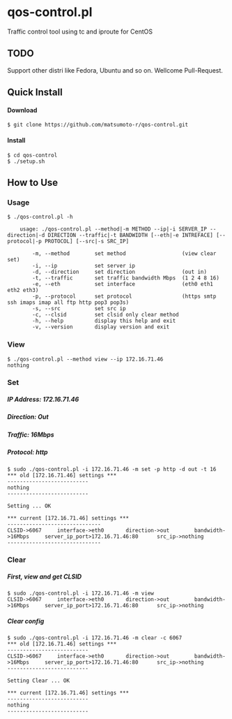 # qos-control.pl
Traffic control tool using tc and iproute for CentOS

## TODO
Support other distri like Fedora, Ubuntu and so on. Wellcome Pull-Request.

## Quick Install
#### Download
```
$ git clone https://github.com/matsumoto-r/qos-control.git
```
#### Install
```
$ cd qos-control
$ ./setup.sh
```

## How to Use
### Usage
```
$ ./qos-control.pl -h

    usage: ./qos-control.pl --method|-m METHOD --ip|-i SERVER_IP --direction|-d DIRECTION --traffic|-t BANDWIDTH [--eth|-e INTREFACE] [--protocol|-p PROTOCOL] [--src|-s SRC_IP]

        -m, --method        set method                  (view clear set)
        -i, --ip            set server ip
        -d, --direction     set direction               (out in)
        -t, --traffic       set traffic bandwidth Mbps  (1 2 4 8 16)
        -e, --eth           set interface               (eth0 eth1 eth2 eth3)
        -p, --protocol      set protocol                (https smtp ssh imaps imap all ftp http pop3 pop3s)
        -s, --src           set src ip
        -c, --clsid         set clsid only clear method
        -h, --help          display this help and exit
        -v, --version       display version and exit

```
### View
```
$ ./qos-control.pl --method view --ip 172.16.71.46
nothing
```
### Set
##### IP Address: 172.16.71.46
##### Direction: Out
##### Traffic: 16Mbps
##### Protocol: http
```
$ sudo ./qos-control.pl -i 172.16.71.46 -m set -p http -d out -t 16
*** old [172.16.71.46] settings ***
--------------------------
nothing
--------------------------

Setting ... OK

*** current [172.16.71.46] settings ***
------------------------------
CLSID->6067     interface->eth0       direction->out        bandwidth->16Mbps     server_ip_port>172.16.71.46:80      src_ip->nothing
------------------------------
```
### Clear
##### First, view and get CLSID
```
$ sudo ./qos-control.pl -i 172.16.71.46 -m view
CLSID->6067     interface->eth0       direction->out        bandwidth->16Mbps     server_ip_port>172.16.71.46:80      src_ip->nothing
```
##### Clear config
```
$ sudo ./qos-control.pl -i 172.16.71.46 -m clear -c 6067
*** old [172.16.71.46] settings ***
--------------------------
CLSID->6067     interface->eth0       direction->out        bandwidth->16Mbps     server_ip_port>172.16.71.46:80      src_ip->nothing   
--------------------------

Setting Clear ... OK

*** current [172.16.71.46] settings ***
--------------------------
nothing
--------------------------
```
